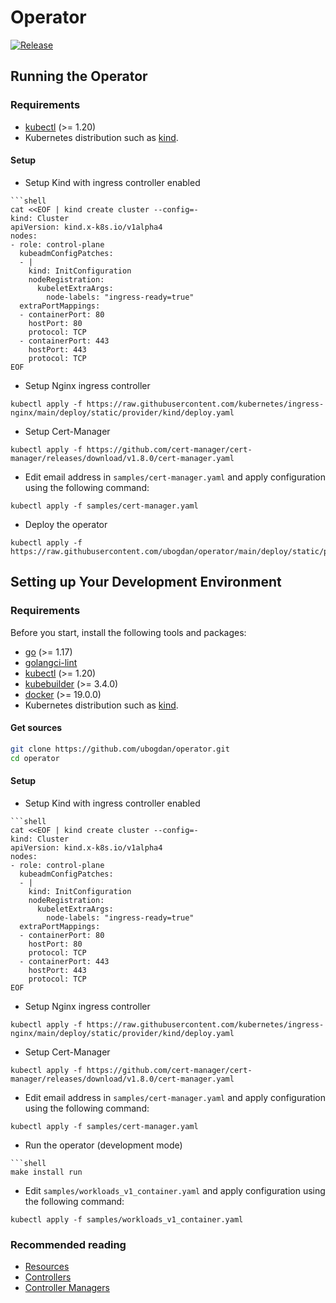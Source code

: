 # Operator

[![Release](https://img.shields.io/github/release/ubogdan/operator.svg?style=flat-square)](https://github.com/ubogdan/operator/releases)

## Running the Operator
### Requirements

* [kubectl](https://kubernetes.io/docs/tasks/tools/install-kubectl/) (>= 1.20)
* Kubernetes distribution such as [kind](https://kind.sigs.k8s.io).

#### Setup

* Setup Kind with ingress controller enabled
```shell
```shell
cat <<EOF | kind create cluster --config=-
kind: Cluster
apiVersion: kind.x-k8s.io/v1alpha4
nodes:
- role: control-plane
  kubeadmConfigPatches:
  - |
    kind: InitConfiguration
    nodeRegistration:
      kubeletExtraArgs:
        node-labels: "ingress-ready=true"
  extraPortMappings:
  - containerPort: 80
    hostPort: 80
    protocol: TCP
  - containerPort: 443
    hostPort: 443
    protocol: TCP
EOF
```
 
* Setup Nginx ingress controller
```shell
kubectl apply -f https://raw.githubusercontent.com/kubernetes/ingress-nginx/main/deploy/static/provider/kind/deploy.yaml
```

* Setup Cert-Manager
```shell
kubectl apply -f https://github.com/cert-manager/cert-manager/releases/download/v1.8.0/cert-manager.yaml
```

* Edit email address in `samples/cert-manager.yaml` and apply configuration using the following command:
```shell
kubectl apply -f samples/cert-manager.yaml
```

* Deploy the operator
```shell
kubectl apply -f https://raw.githubusercontent.com/ubogdan/operator/main/deploy/static/provider/kind/deploy.yaml
```

## Setting up Your Development Environment
### Requirements

Before you start, install the following tools and packages:

* [go](https://golang.org/dl/) (>= 1.17)
* [golangci-lint](https://github.com/golangci/golangci-lint)
* [kubectl](https://kubernetes.io/docs/tasks/tools/install-kubectl/) (>= 1.20)
* [kubebuilder](https://github.com/kubernetes-sigs/kubebuilder) (>= 3.4.0)
* [docker](https://docs.docker.com/) (>= 19.0.0)
* Kubernetes distribution such as [kind](https://kind.sigs.k8s.io).

#### Get sources

```bash
git clone https://github.com/ubogdan/operator.git
cd operator
```

#### Setup
* Setup Kind with ingress controller enabled
```shell
```shell
cat <<EOF | kind create cluster --config=-
kind: Cluster
apiVersion: kind.x-k8s.io/v1alpha4
nodes:
- role: control-plane
  kubeadmConfigPatches:
  - |
    kind: InitConfiguration
    nodeRegistration:
      kubeletExtraArgs:
        node-labels: "ingress-ready=true"
  extraPortMappings:
  - containerPort: 80
    hostPort: 80
    protocol: TCP
  - containerPort: 443
    hostPort: 443
    protocol: TCP
EOF
```
* Setup Nginx ingress controller
```shell
kubectl apply -f https://raw.githubusercontent.com/kubernetes/ingress-nginx/main/deploy/static/provider/kind/deploy.yaml
```

* Setup Cert-Manager
```shell
kubectl apply -f https://github.com/cert-manager/cert-manager/releases/download/v1.8.0/cert-manager.yaml
```
 
* Edit email address in `samples/cert-manager.yaml` and apply configuration using the following command:
```shell
kubectl apply -f samples/cert-manager.yaml
```
* Run the operator (development mode)
```shell
```shell
make install run
```

* Edit `samples/workloads_v1_container.yaml` and apply configuration using the following command:
```shell
kubectl apply -f samples/workloads_v1_container.yaml
```



### Recommended reading

* [Resources](https://book-v1.book.kubebuilder.io/basics/what_is_a_resource.html)
* [Controllers](https://book-v1.book.kubebuilder.io/basics/what_is_a_controller.html)
* [Controller Managers](https://book-v1.book.kubebuilder.io/basics/what_is_the_controller_manager.html)